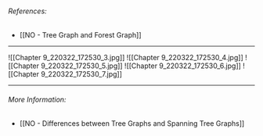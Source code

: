 ###### References:
- [[NO - Tree Graph and Forest Graph]]

---
![[Chapter 9_220322_172530_3.jpg]]
![[Chapter 9_220322_172530_4.jpg]]
![[Chapter 9_220322_172530_5.jpg]]
![[Chapter 9_220322_172530_6.jpg]]
![[Chapter 9_220322_172530_7.jpg]]

---
###### More Information:
- [[NO - Differences between Tree Graphs and Spanning Tree Graphs]]